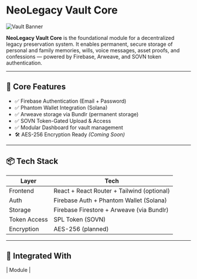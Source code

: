 # NeoLegacy Vault Core

![Vault Banner](https://neo-shade.com/wp-content/uploads/2025/07/NeoLegacyBanner.jpg)

**NeoLegacy Vault Core** is the foundational module for a decentralized legacy preservation system. It enables permanent, secure storage of personal and family memories, wills, voice messages, asset proofs, and confessions — powered by Firebase, Arweave, and SOVN token authentication.

---

## 🔐 Core Features

- ✅ Firebase Authentication (Email + Password)
- ✅ Phantom Wallet Integration (Solana)
- ✅ Arweave storage via Bundlr (permanent storage)
- ✅ SOVN Token-Gated Upload & Access
- ✅ Modular Dashboard for vault management
- 🛠 AES-256 Encryption Ready *(Coming Soon)*

---

## 📦 Tech Stack

| Layer | Tech |
|-------|------|
| Frontend | React + React Router + Tailwind (optional) |
| Auth | Firebase Auth + Phantom Wallet (Solana) |
| Storage | Firebase Firestore + Arweave (via Bundlr) |
| Token Access | SPL Token (SOVN) |
| Encryption | AES-256 (planned) |

---

## 🧩 Integrated With

| Module |
